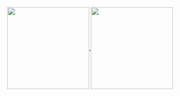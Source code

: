 <a href="https://github.com/anuraghazra/github-readme-stats">
  <img height=190 align="center" src="https://github-readme-stats-two-murex-58.vercel.app/api/top-langs/?username=dumejiego00&layout=compact&theme=holi" />
</a>
<a href="https://github.com/anuraghazra/github-readme-stats">
  <img height=190 align="center" src="https://github-readme-stats.vercel.app/api?username=dumejiego00&show_icons=true&rank_icon=github&theme=holi" />
</a>
